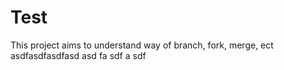 # Test
This project aims to understand way of branch, fork, merge, ect
asdfasdfasdfasd
asd
fa
sdf
a
sdf